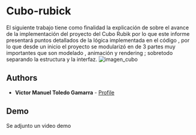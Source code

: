 # Cubo-rubick

El siguiente trabajo tiene como finalidad la explicación de sobre el avance de la implementación del proyecto del Cubo Rubik por lo que este informe presentará puntos detallados de la lógica implementada en el código , por lo que desde un inicio el proyecto se modularizó en de 3 partes muy importantes que son modelado , animación y rendering ; sobretodo separando la estructura y la interfaz.
![imagen_cubo](https://user-images.githubusercontent.com/51257596/145111254-979951b7-688f-480c-b177-04ba134ea1da.png)

## Authors

- **Victor Manuel Toledo Gamarra** - [Profile](https://github.com/ggmanuel1998)

## Demo
Se adjunto un video demo 


